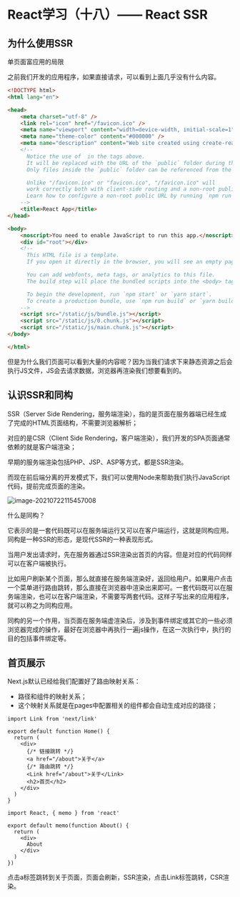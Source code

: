 # React学习（十八）—— React SSR

## 为什么使用SSR

单页面富应用的局限

之前我们开发的应用程序，如果直接请求，可以看到上面几乎没有什么内容。

```html
<!DOCTYPE html>
<html lang="en">

<head>
	<meta charset="utf-8" />
	<link rel="icon" href="/favicon.ico" />
	<meta name="viewport" content="width=device-width, initial-scale=1" />
	<meta name="theme-color" content="#000000" />
	<meta name="description" content="Web site created using create-react-app" />
	<!--
      Notice the use of  in the tags above.
      It will be replaced with the URL of the `public` folder during the build.
      Only files inside the `public` folder can be referenced from the HTML.

      Unlike "/favicon.ico" or "favicon.ico", "/favicon.ico" will
      work correctly both with client-side routing and a non-root public URL.
      Learn how to configure a non-root public URL by running `npm run build`.
    -->
	<title>React App</title>
</head>

<body>
	<noscript>You need to enable JavaScript to run this app.</noscript>
	<div id="root"></div>
	<!--
      This HTML file is a template.
      If you open it directly in the browser, you will see an empty page.

      You can add webfonts, meta tags, or analytics to this file.
      The build step will place the bundled scripts into the <body> tag.

      To begin the development, run `npm start` or `yarn start`.
      To create a production bundle, use `npm run build` or `yarn build`.
    -->
	<script src="/static/js/bundle.js"></script>
	<script src="/static/js/0.chunk.js"></script>
	<script src="/static/js/main.chunk.js"></script>
</body>

</html>
```

但是为什么我们页面可以看到大量的内容呢？因为当我们请求下来静态资源之后会执行JS文件，JS会去请求数据，浏览器再渲染我们想要看到的。

## 认识SSR和同构

SSR（Server Side Rendering，服务端渲染），指的是页面在服务器端已经生成了完成的HTML页面结构，不需要浏览器解析；

对应的是CSR（Client Side Rendering，客户端渲染），我们开发的SPA页面通常依赖的就是客户端渲染；

早期的服务端渲染包括PHP、JSP、ASP等方式，都是SSR渲染。

而现在前后端分离的开发模式下，我们可以使用Node来帮助我们执行JavaScript代码，提前完成页面的渲染。

![image-20210722115457008](D:/Documents/%E5%8D%9A%E5%AE%A2/blogImages/React/React%E6%A0%B8%E5%BF%83%E6%8A%80%E6%9C%AF%E4%B8%8E%E5%BC%80%E5%8F%91%E5%AE%9E%E8%B7%B545.png)



什么是同构？

它表示的是一套代码既可以在服务端运行又可以在客户端运行，这就是同构应用。同构是一种SSR的形态，是现代SSR的一种表现形式。

当用户发出请求时，先在服务器通过SSR渲染出首页的内容。但是对应的代码同样可以在客户端被执行。

比如用户刷新某个页面，那么就直接在服务端渲染好，返回给用户。如果用户点击一个菜单进行路由跳转，那么直接在浏览器中渲染出来即可。一套代码既可以在服务端渲染，也可以在客户端渲染，不需要写两套代码。这样子写出来的应用程序，就可以称之为同构应用。

同构的另一个作用，当页面在服务端虚渲染后，涉及到事件绑定或其它的一些必须浏览器完成的操作，最好在浏览器中再执行一遍js操作，在这一次执行中，执行的目的包括事件绑定等。

## 首页展示

Next.js默认已经给我们配置好了路由映射关系：

* 路径和组件的映射关系；
* 这个映射关系就是在pages中配置相关的组件都会自动生成对应的路径；

```react
import Link from 'next/link'

export default function Home() {
  return (
    <div>
      {/* 链接跳转 */}
      <a href="/about">关于</a>
      {/* 路由跳转 */}
      <Link href="/about">关于</Link>
      <h2>首页</h2>
    </div>
  )
}

```

```react
import React, { memo } from 'react'

export default memo(function About() {
  return (
    <div>
      About
    </div>
  )
})

```

点击a标签跳转到关于页面，页面会刷新，SSR渲染，点击Link标签跳转，CSR渲染。